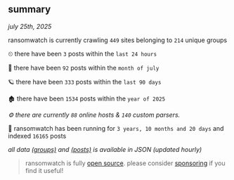 
## summary
_july 25th, 2025_

ransomwatch is currently crawling `449` sites belonging to `214` unique groups

⏲ there have been `3` posts within the `last 24 hours`

🦈 there have been `92` posts within the `month of july`

🪐 there have been `333` posts within the `last 90 days`

🏚 there have been `1534` posts within the `year of 2025`

_⚙️ there are currently `88` online hosts & `140` custom parsers._

🦕 ransomwatch has been running for `3 years, 10 months and 20 days` and indexed `16165` posts

_all data  [(groups)](http://ransomwhat.telemetry.ltd/groups) and [(posts)](http://ransomwhat.telemetry.ltd/posts) is available in JSON (updated hourly)_

> ransomwatch is fully [open source](https://github.com/joshhighet/ransomwatch#ransomwatch--). please consider [sponsoring](https://github.com/sponsors/joshhighet) if you find it useful!
